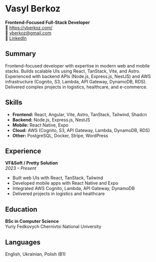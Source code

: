 # Vasyl Berkoz

**Frontend-Focused Full-Stack Developer**  
🚀 https://vberkoz.com/  
📧 vberkoz@gmail.com  
💼 [LinkedIn](https://www.linkedin.com/in/vasyl-berkoz-224a8bb0/)  

## Summary

Frontend-focused developer with expertise in modern web and mobile stacks. Builds scalable UIs using React, TanStack, Vite, and Astro. Experienced with backend APIs (Node.js, Express.js, NestJS) and AWS infrastructure (Cognito, S3, Lambda, API Gateway, DynamoDB, RDS). Delivered complex projects in logistics, healthcare, and e-commerce.

## Skills

- **Frontend:** React, Angular, Vite, Astro, TanStack, Tailwind, Shadcn  
- **Backend:** Node.js, Express.js, NestJS  
- **Mobile:** React Native, Expo  
- **Cloud:** AWS (Cognito, S3, API Gateway, Lambda, DynamoDB, RDS)  
- **Other:** PostgreSQL, Docker, Stripe, WordPress

## Experience

**VF&Soft / Pretty Solution**  
*2023 – Present*  
- Built web UIs with React, TanStack, Tailwind  
- Developed mobile apps with React Native and Expo  
- Integrated AWS Cognito, Lambda, API Gateway, DynamoDB  
- Delivered projects in logistics and healthcare

## Education

**BSc in Computer Science**  
Yuriy Fedkovych Chernivtsi National University

## Languages

English, Ukrainian, Polish (B1)
